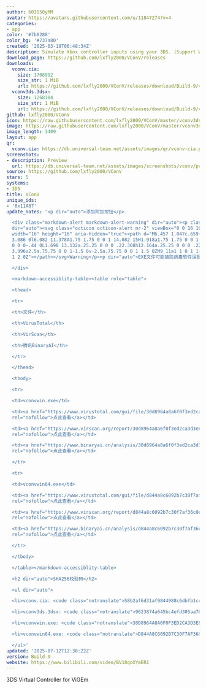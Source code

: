```yaml
---
author: 601550yMM
avatar: https://avatars.githubusercontent.com/u/11847274?v=4
categories:
- app
color: '#7b8288'
color_bg: '#737a80'
created: '2025-03-18T06:48:34Z'
description: Simulate Xbox controller inputs using your 3DS. (Support Windows 10/11)
download_page: https://github.com/lxfly2000/VConV/releases
downloads:
  vconv.cia:
    size: 1708992
    size_str: 1 MiB
    url: https://github.com/lxfly2000/VConV/releases/download/Build-9/vconv.cia
  vconv3ds.3dsx:
    size: 1268384
    size_str: 1 MiB
    url: https://github.com/lxfly2000/VConV/releases/download/Build-9/vconv3ds.3dsx
github: lxfly2000/VConV
icon: https://raw.githubusercontent.com/lxfly2000/VConV/master/vconv3ds/icon.png
image: https://raw.githubusercontent.com/lxfly2000/VConV/master/vconv3ds/buildcia/banner.png
image_length: 3409
layout: app
qr:
  vconv.cia: https://db.universal-team.net/assets/images/qr/vconv-cia.png
screenshots:
- description: Preview
  url: https://db.universal-team.net/assets/images/screenshots/vconv/preview.png
source: https://github.com/lxfly2000/VConV
stars: 5
systems:
- 3DS
title: VConV
unique_ids:
- '0x11A87'
update_notes: '<p dir="auto">添加附加按钮</p>

  <div class="markdown-alert markdown-alert-warning" dir="auto"><p class="markdown-alert-title"
  dir="auto"><svg class="octicon octicon-alert mr-2" viewBox="0 0 16 16" version="1.1"
  width="16" height="16" aria-hidden="true"><path d="M6.457 1.047c.659-1.234 2.427-1.234
  3.086 0l6.082 11.378A1.75 1.75 0 0 1 14.082 15H1.918a1.75 1.75 0 0 1-1.543-2.575Zm1.763.707a.25.25
  0 0 0-.44 0L1.698 13.132a.25.25 0 0 0 .22.368h12.164a.25.25 0 0 0 .22-.368Zm.53
  3.996v2.5a.75.75 0 0 1-1.5 0v-2.5a.75.75 0 0 1 1.5 0ZM9 11a1 1 0 1 1-2 0 1 1 0 0
  1 2 0Z"></path></svg>Warning</p><p dir="auto">EXE文件可能被防病毒软件误报，请参考下列在线检测结果自行判断是否使用此程序；或者下载源代码自行编译。</p>

  </div>

  <markdown-accessiblity-table><table role="table">

  <thead>

  <tr>

  <th>文件</th>

  <th>VirusTotal</th>

  <th>VirScan</th>

  <th>腾讯BinaryAI</th>

  </tr>

  </thead>

  <tbody>

  <tr>

  <td>vconvwin.exe</td>

  <td><a href="https://www.virustotal.com/gui/file/30d8964a8a6f0f3ed2ca3d3e864865c085f67ff8865d2c9eb6e96b0d00629b98"
  rel="nofollow">点此查看</a></td>

  <td><a href="https://www.virscan.org/report/30d8964a8a6f0f3ed2ca3d3e864865c085f67ff8865d2c9eb6e96b0d00629b98"
  rel="nofollow">点此查看</a></td>

  <td><a href="https://www.binaryai.cn/analysis/30d8964a8a6f0f3ed2ca3d3e864865c085f67ff8865d2c9eb6e96b0d00629b98"
  rel="nofollow">点此查看</a></td>

  </tr>

  <tr>

  <td>vconvwin64.exe</td>

  <td><a href="https://www.virustotal.com/gui/file/d844a8c6092b7c30f7af36c0e77490b390e6e70e0f9844d52f6babc27aa24931"
  rel="nofollow">点此查看</a></td>

  <td><a href="https://www.virscan.org/report/d844a8c6092b7c30f7af36c0e77490b390e6e70e0f9844d52f6babc27aa24931"
  rel="nofollow">点此查看</a></td>

  <td><a href="https://www.binaryai.cn/analysis/d844a8c6092b7c30f7af36c0e77490b390e6e70e0f9844d52f6babc27aa24931"
  rel="nofollow">点此查看</a></td>

  </tr>

  </tbody>

  </table></markdown-accessiblity-table>

  <h2 dir="auto">SHA256校验码</h2>

  <ul dir="auto">

  <li>vconv.cia: <code class="notranslate">58b2af6d31af9844988c6dbfb1cc64906e31b066b236b6b7972a7bb721d5ea3f</code></li>

  <li>vconv3ds.3dsx: <code class="notranslate">9623874a645bc4efd305aa7b69af176d8d384b30733f689af64c0d92e1205452</code></li>

  <li>vconvwin.exe: <code class="notranslate">30D8964A8A6F0F3ED2CA3D3E864865C085F67FF8865D2C9EB6E96B0D00629B98</code></li>

  <li>vconvwin64.exe: <code class="notranslate">D844A8C6092B7C30F7AF36C0E77490B390E6E70E0F9844D52F6BABC27AA24931</code></li>

  </ul>'
updated: '2025-07-12T12:38:22Z'
version: Build-9
website: https://www.bilibili.com/video/BV18qoXYmER1
---
```

3DS Virtual Controller for ViGEm